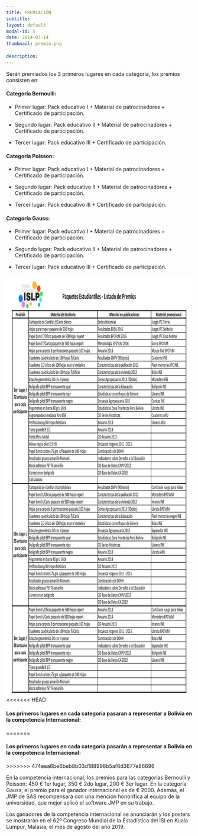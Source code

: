 ```yaml
---
title: PREMIACIÓN
subtitle: 
layout: default
modal-id: 5
date: 2014-07-14
thumbnail: premio.png

description: 
---
```


			
Serán premiados los 3 primeros lugares en cada categoría, los premios consisten en:

<h4>Categoría Bernoulli:</h4>

- Primer lugar: Pack educativo I + Material de patrocinadores + Certificado de participación.

- Segundo lugar: Pack educativo II + Material de patrocinadores + Certificado de participación.

- Tercer lugar: Pack educativo III + Certificado de participación.

<h4> Categoría Poisson:</h4>

- Primer lugar: Pack educativo I + Material de patrocinadores + Certificado de participación.

- Segundo lugar: Pack educativo II + Material de patrocinadores + Certificado de participación.

- Tercer lugar: Pack educativo III + Certificado de participación.

<h4>Categoría Gauss:</h4>

- Primer lugar: Pack educativo I + Material de patrocinadores + Certificado de participación.

- Segundo lugar: Pack educativo II + Material de patrocinadores + Certificado de participación.

- Tercer lugar: Pack educativo III + Certificado de participación.

 <div class="col-md-12">
                    <img class="img-rounded img-responsibe" src="img/Premio.jpg" alt="" width="989" height="1135">                
                </div>
<<<<<<< HEAD
<h4> Los primeros lugares en cada categoria pasaran a representar a Bolivia en la competencia Internacional: </h4>
=======


<h4> Los primeros lugares en cada categoría pasarán a representar a Bolivia en la competencia Internacional: </h4>
>>>>>>> 474eea6be6beb8b03d188998b5af6d3677e86696

En la competencia internacional, los premios para las categorías Bernoulli y Poisson: 450 € 1er lugar, 350 € 2do lugar, 200 € 3er lugar. En la categoría Gauss, el premio para el ganador internacional es de € 2000. Además, el JMP de SAS recompensará con una mención honorífica al equipo de la universidad, que mejor aplicó el software JMP en su trabajo.

Los ganadores de la competencia internacional se anunciarán y los posters se mostrarán en el 62º Congreso Mundial de la Estadística del ISI en Kuala Lumpur, Malasia, el mes de agosto del año 2019.